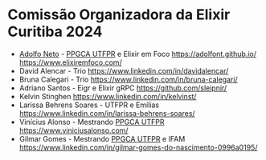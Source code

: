 # Comissão Organizadora da Elixir Curitiba 2024

- [Adolfo Neto](https://www.linkedin.com/in/adolfont/) - [PPGCA UTFPR](https://www.linkedin.com/company/ppgca/) e Elixir em Foco <https://adolfont.github.io/> <https://www.elixiremfoco.com/>
- David Alencar - Trio <https://www.linkedin.com/in/davidalencar/>
- Bruna Calegari - Trio <https://www.linkedin.com/in/bruna-calegari/>
- Adriano Santos - Eigr e Elixir gRPC <https://github.com/sleipnir/>
- Kelvin Stinghen <https://www.linkedin.com/in/kelvinst/>
- Larissa Behrens Soares - UTFPR e Emílias <https://www.linkedin.com/in/larissa-behrens-soares/>
- Vinícius Alonso -  Mestrando [PPGCA UTFPR](https://www.linkedin.com/company/ppgca/) <https://www.viniciusalonso.com/>
- Gilmar Gomes - Mestrando [PPGCA UTFPR](https://www.linkedin.com/company/ppgca/) e IFAM <https://www.linkedin.com/in/gilmar-gomes-do-nascimento-0996a0195/>
